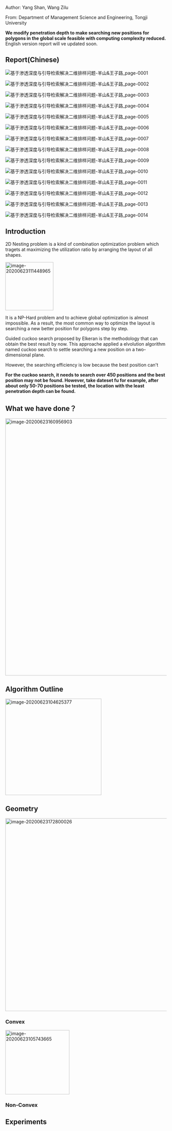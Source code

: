 Author: Yang Shan, Wang Zilu 

From: Department of Management Science and Engineering, Tongji University

**We modify penetration depth to make searching new positions for polygons in the global scale feasible with computing complexity reduced.** English version report will ve updated soon.

## Report(Chinese)

![基于渗透深度与引导检索解决二维排样问题-羊山&王子路_page-0001](img/基于渗透深度与引导检索解决二维排样问题-羊山&王子路_page-0001.jpg)

![基于渗透深度与引导检索解决二维排样问题-羊山&王子路_page-0002](img/基于渗透深度与引导检索解决二维排样问题-羊山&王子路_page-0002.jpg)

![基于渗透深度与引导检索解决二维排样问题-羊山&王子路_page-0003](img/基于渗透深度与引导检索解决二维排样问题-羊山&王子路_page-0003.jpg)

![基于渗透深度与引导检索解决二维排样问题-羊山&王子路_page-0004](img/基于渗透深度与引导检索解决二维排样问题-羊山&王子路_page-0004.jpg)

![基于渗透深度与引导检索解决二维排样问题-羊山&王子路_page-0005](img/基于渗透深度与引导检索解决二维排样问题-羊山&王子路_page-0005.jpg)

![基于渗透深度与引导检索解决二维排样问题-羊山&王子路_page-0006](img/基于渗透深度与引导检索解决二维排样问题-羊山&王子路_page-0006.jpg)

![基于渗透深度与引导检索解决二维排样问题-羊山&王子路_page-0007](img/基于渗透深度与引导检索解决二维排样问题-羊山&王子路_page-0007.jpg)

![基于渗透深度与引导检索解决二维排样问题-羊山&王子路_page-0008](img/基于渗透深度与引导检索解决二维排样问题-羊山&王子路_page-0008.jpg)

![基于渗透深度与引导检索解决二维排样问题-羊山&王子路_page-0009](img/基于渗透深度与引导检索解决二维排样问题-羊山&王子路_page-0009.jpg)

![基于渗透深度与引导检索解决二维排样问题-羊山&王子路_page-0010](img/基于渗透深度与引导检索解决二维排样问题-羊山&王子路_page-0010.jpg)

![基于渗透深度与引导检索解决二维排样问题-羊山&王子路_page-0011](img/基于渗透深度与引导检索解决二维排样问题-羊山&王子路_page-0011.jpg)

![基于渗透深度与引导检索解决二维排样问题-羊山&王子路_page-0012](img/基于渗透深度与引导检索解决二维排样问题-羊山&王子路_page-0012.jpg)

![基于渗透深度与引导检索解决二维排样问题-羊山&王子路_page-0013](img/基于渗透深度与引导检索解决二维排样问题-羊山&王子路_page-0013.jpg)

![基于渗透深度与引导检索解决二维排样问题-羊山&王子路_page-0014](img/基于渗透深度与引导检索解决二维排样问题-羊山&王子路_page-0014.jpg)





## Introduction

2D Nesting problem is a kind of combination optimization problem which tragets at maximizing the utilization ratio by arranging the layout of all shapes. 

<img src="img/image-20200623111448965.png" alt="image-20200623111448965" height="150px" />

It is a NP-Hard problem and to achieve global optimization is almost impossible. As a result, the most common way to optimize the layout is searching a new better position for polygons step by step.

Guided cuckoo search proposed by Elkeran is the methodology that can obtain the best result by now. This approache applied a elvolution algorithm named cuckoo search to settle searching a new position on a two-dimensional plane. 

However, the searching efficiency is low because the best position can't 



**For the cuckoo search, it needs to search over 450 positions and the best position may not be found. However, take dateset fu for example, after about only 50-70 positions be tested, the location with the least penetration depth can be found.**



## What we have done？ 

<img src="img/image-20200623160956903.png" alt="image-20200623160956903" width="800px" />

## Algorithm Outline

<img src="img/image-20200623104625377.png" alt="image-20200623104625377" height="300px" />





## Geometry

<img src="img/image-20200623172800026.png" alt="image-20200623172800026" width="600px" />



### Convex



<img src="img/image-20200623105743665.png" alt="image-20200623105743665" height="200px" />

### Non-Convex





## Experiments



